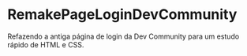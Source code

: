 # RemakePageLoginDevCommunity
Refazendo a antiga página de login da Dev Community para um estudo rápido de HTML e CSS.

